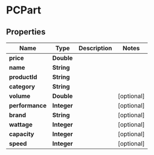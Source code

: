 
# PCPart

## Properties
Name | Type | Description | Notes
------------ | ------------- | ------------- | -------------
**price** | **Double** |  | 
**name** | **String** |  | 
**productId** | **String** |  | 
**category** | **String** |  | 
**volume** | **Double** |  |  [optional]
**performance** | **Integer** |  |  [optional]
**brand** | **String** |  |  [optional]
**wattage** | **Integer** |  |  [optional]
**capacity** | **Integer** |  |  [optional]
**speed** | **Integer** |  |  [optional]



